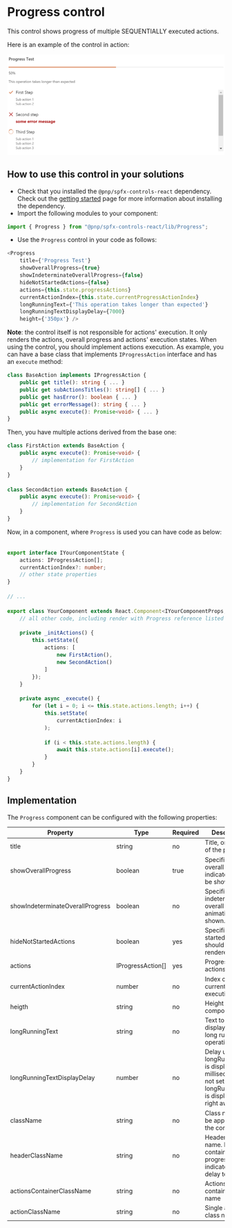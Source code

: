 # Progress control

This control shows progress of multiple SEQUENTIALLY executed actions.

Here is an example of the control in action:

![Progress control](../assets/Progress.png)

## How to use this control in your solutions

- Check that you installed the `@pnp/spfx-controls-react` dependency. Check out the [getting started](../#getting-started) page for more information about installing the dependency.
- Import the following modules to your component:

```TypeScript
import { Progress } from "@pnp/spfx-controls-react/lib/Progress";
```

- Use the `Progress` control in your code as follows:

```TypeScript
<Progress
    title={'Progress Test'}
    showOverallProgress={true}
    showIndeterminateOverallProgress={false}
    hideNotStartedActions={false}
    actions={this.state.progressActions}
    currentActionIndex={this.state.currentProgressActionIndex}
    longRunningText={'This operation takes longer than expected'}
    longRunningTextDisplayDelay={7000}
    height={'350px'} />
```

**Note**: the control itself is not responsible for actions' execution. It only renders the actions, overall progress and actions' execution states.
When using the control, you should implement actions execution.
As example, you can have a base class that implements `IProgressAction` interface and has an `execute` method:
```TypeScript
class BaseAction implements IProgressAction {
    public get title(): string { ... }
    public get subActionsTitles(): string[] { ... }
    public get hasError(): boolean { ... }
    public get errorMessage(): string { ... }
    public async execute(): Promise<void> { ... }
}
```

Then, you have multiple actions derived from the base one:
```TypeScript
class FirstAction extends BaseAction {
    public async execute(): Promise<void> { 
        // implementation for FirstAction
    }
}

class SecondAction extends BaseAction {
    public async execute(): Promise<void> {
        // implementation for SecondAction
    }
}
```

Now, in a component, where `Progress` is used you can have code as below:
```TypeScript

export interface IYourComponentState {
    actions: IProgressAction[];
    currentActionIndex?: number;
    // other state properties
}

// ...

export class YourComponent extends React.Component<IYourComponentProps, IYourComponentState> {
    // all other code, including render with Progress reference listed above

    private _initActions() {
        this.setState({
            actions: [
                new FirstAction(),
                new SecondAction()
            ]
        });
    }

    private async _execute() {
        for (let i = 0; i <= this.state.actions.length; i++) {
            this.setState(
                currentActionIndex: i
            );

            if (i < this.state.actions.length) {
                await this.state.actions[i].execute();
            }
        }
    }
}
```

## Implementation

The `Progress` component can be configured with the following properties:

| Property | Type | Required | Description |
| ---- | ---- | ---- | ---- |
| title | string | no | Title, or header, of the progress. |
| showOverallProgress | boolean | true | Specifies if overall progress indicator should be shown. |
| showIndeterminateOverallProgress | boolean | no | Specifies if indeterminate overall progress animation will be shown. |
| hideNotStartedActions | boolean | yes | Specifies if not started actions should not be rendered. |
| actions | IProgressAction[] | yes | Progress actions |
| currentActionIndex | number | no | Index of currently executing action |
| heigth | string | no | Height of the component |
| longRunningText | string | no | Text to be displayed for long running operations |
| longRunningTextDisplayDelay | number | no | Delay until longRunningText is displayed im milliseconds. If not set or 0 longRunningText is displayed right away. |
| className | string | no | Class name to be applied to the component |
| headerClassName | string | no | Header class name. Header contains title, progress indicator, and delay text |
| actionsContainerClassName | string | no | Actions container class name |
| actionClassName | string | no | Single action class name |